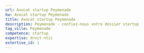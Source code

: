 ```yaml
---
url: Avocat startup Peymenade
kw: Avocat startup Peymenade
title: Avocat startup Peymenade
description: Peymenade - confiez-nous votre dossier startup
tag_ville: Peymenade
competence: startup
expertise: droit-ntic
extertise_id: 1
---
```

